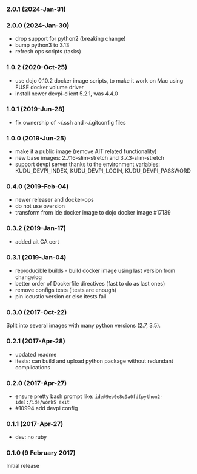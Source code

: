 ### 2.0.1 (2024-Jan-31)

### 2.0.0 (2024-Jan-30)

* drop support for python2 (breaking change)
* bump python3 to 3.13
* refresh ops scripts (tasks)

### 1.0.2 (2020-Oct-25)

* use dojo 0.10.2 docker image scripts, to make it work on Mac using FUSE docker volume driver
* install newer devpi-client 5.2.1, was 4.4.0

### 1.0.1 (2019-Jun-28)

* fix ownership of ~/.ssh and ~/.gitconfig files

### 1.0.0 (2019-Jun-25)

* make it a public image (remove AIT related functionality)
* new base images: 2.7.16-slim-stretch and 3.7.3-slim-stretch
* support devpi server thanks to the environment variables:
  KUDU_DEVPI_INDEX, KUDU_DEVPI_LOGIN, KUDU_DEVPI_PASSWORD

### 0.4.0 (2019-Feb-04)

* newer releaser and docker-ops
* do not use oversion
* transform from ide docker image to dojo docker image #17139

### 0.3.2 (2019-Jan-17)

* added ait CA cert

### 0.3.1 (2019-Jan-04)

* reproducible builds - build docker image using last version from changelog
* better order of Dockerfile directives (fast to do as last ones)
* remove configs tests (itests are enough)
* pin locustio version or else itests fail

### 0.3.0 (2017-Oct-22)

Split into several images with many python versions (2.7, 3.5).

### 0.2.1 (2017-Apr-28)

* updated readme
* itests: can build and upload python package without redundant complications

### 0.2.0 (2017-Apr-27)

* ensure pretty bash prompt like:
 `ide@9eb0e8c9a0fd(python2-ide):/ide/work$ exit`
* \#10994 add devpi config

### 0.1.1 (2017-Apr-27)

* dev: no ruby

### 0.1.0 (9 February 2017)

Initial release
